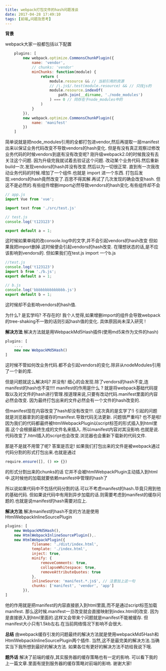 ```yaml
---
title: webpack打包文件的hash问题浅谈
date: 2017-04-28 17:49:10
tags: [前端,问题及思考]
---
```


**背景**

webpack大家一般都包括以下配置

```javascript
    plugins: [
        new webpack.optimize.CommonsChunkPlugin({
            name: 'vendor',
            // chunks: 'vendor'
            minChunks: function(module) {
                return (
                    module.resource && // 当前引用的资源
                    // /\.js$/.test(module.resource) && // 只找js的
                    module.resource.indexOf(
                        path.join(__dirname, './node_modules')
                    ) === 0 // 同存在于node_modules中的
                )
            }
        }),
        new webpack.optimize.CommonsChunkPlugin({
            name: 'manifest'
        })
    ]

```
<!-- more -->

简单说就是把node_modules引用的全都打包进vendor,然后再提取一层manifest出来以保证业务代码改变不导致vendors的hash变化.
但是有没有真正观察过修改业务代码的时候vendors到底有没有改变呢?
刚升级webpack2.0的时候我没有去关注这个问题.
因为升级完我就试着去验证这个问题.
改动某个业务代码.然后重新build一次.发现vendors的hash并没有改变.然后以为一切很正常.
直到有一次我改动业务代码的时候.增加了一个组件.也就是 import 进一个东西.
打包后发现.vendors的hash竟然改变了.百思不得其解.再试了几次发现的确会改变hash.
但这不是必然的.有些组件增删import必然导致vendors的hash变化.有些组件却不会

```javascript
// app.js
import Vue from 'vue';

import test from './src/test.js'

// test.js
console.log('t123123')

export default a = 1;
```

这时候如果单纯的改console.log中的文字,并不会引起vendors的hash改变
但如果我把import删掉.这时候便会引起vendors的hash改变.
在理想状态的话,是不应该影响到vendors的.
但如果我们在test.js import 一个b.js

```javascript
//test.js
console.log('t123123')
import b from './b.js';
export default a = 1;

// b.js
console.log('bbbbbbbbbbbbbb.js')
export default b = 1;
```
这时候却不会影响vendors的hash值.


为什么? 
是玄学吗? 
不存在的!
我个人觉得,如果增删import的组件会导致webpack的tree-shaking不一致的话则引起hash值的变化.
具体原因尚未深入研究 !

**解决方法**
解决方法就是用WebpackMd5Hash插件(使用md5来作为文件的hash)
```javascript
plugins: [
    ...,
    new new WebpackMd5Hash()
]
```
这时候不管如何改业务代码.都不会引起vendors的变化.除非从nodeModules引用了一个新的库.

但是问题就这么解决吗?
并没有!
细心的会发现.除了vendors的hash不变,连manifest的hash也不变!!!!
manifest的作用是什么 ? 
就是将webpack基础代码提取以及对文件的hash进行管理.按道理来说,只要有改动代码.manifest里面的内容必然会改变.
因为最终打包出来的文件必然会有一个文件的hash改变的.


但manifest现在内容改变了hash却没有改变!!!.
(这次真的是玄学了!)
引起的问题就是浏览器拿到的是缓存的manifest.导致代码无法更新.
问题很严重吗?
也不是啦!
因为我们的代码都最终被htmlWebpackPlugin以script标签的形式插入到html里面.这个会根据最终生成的文件名来插入.
所以manifest内容对其没影响.也就是说.代码改变了.html插入的script也会改变.浏览器也会重新下载新的代码文件.

那是不是就不用管了呢?
答案是否定!
如果我们打包出来的文件是被webpack通过代码分割的形式打包出来.也就是通过

```javascript
require.ensure([], () => {})
```

的形式分割出来的chunks的话
它并不会被htmlWebpackPlugin主动插入到html中.这时候他的加载就要依赖manifest中管理的hash了

所以说如果代码中不包括代码分割的话.可以不考虑manifest的hash.毕竟只用到他的基础代码.
但如果说代码中有用到异步加载的话.则需要考虑到manifest的缓存问题的.也就是说manifest的hash需要对应上.

**解决方法**
解决manifest的hash不变的方法是使用HtmlWebpackInlineSourcePlugin
```javascript
plugins: [
    new WebpackMd5Hash(),
    new HtmlWebpackInlineSourcePlugin(),.
    new HtmlWebpackPlugin({
            filename: './dist/index.html',
            template: './index.html',
            inject: true,
            minify: {
                removeComments: true,
                collapseWhitespace: true,
                removeAttributeQuotes: true
            },
            inlineSource: 'manifest.*.js$', // 注意加上这一句
            chunks: ['manifest', 'vendor', 'app']
        }),
]
```
他的作用就是把manifest的内容直接嵌入到html里面,而不是通过script标签加载manifest.
那么这时候.manifest一旦改变就会直接映射到index.html的改变.
因为是直接嵌入到html里面的.这样又会带来个问题就是manifest不能被缓存.
但manifest大小只有1.5kb左右.在当前网络情况下影响不会很大.

**总结**
由webpack缓存引发的问题最终的解决方法就是使用webpackMd5Hash和HtmlWebpackInlineSourcePlugin两个插件.
当然,这不是最完美的解决方法.当确实当下我所想到最好的解决方法.
如果各位有更好的解决方法不妨给我说下哦.

**题外话**
解决了前端的缓存,其实服务器的缓存策略也有一定的影响.
可以看下我的上一篇文章.里面有提到服务器的缓存策略对前端的影响.
谢谢大家!
